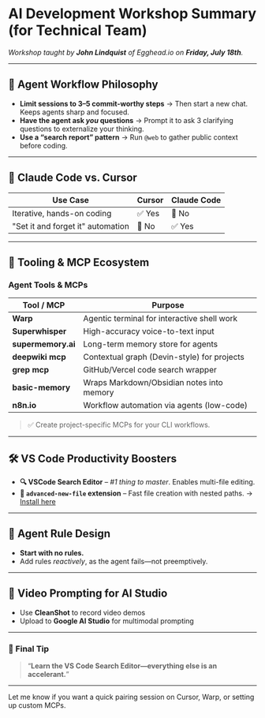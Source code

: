 # AI Development Workshop Summary (for Technical Team)

*Workshop taught by **John Lindquist** of Egghead.io on **Friday, July 18th**.*

---

## 🧠 Agent Workflow Philosophy

- **Limit sessions to 3–5 commit-worthy steps**
  → Then start a new chat. Keeps agents sharp and focused.
- **Have the agent ask *you* questions**
  → Prompt it to ask 3 clarifying questions to externalize your thinking.
- **Use a “search report” pattern**
  → Run `@web` to gather public context before coding.

---

## 🤖 Claude Code vs. Cursor

| Use Case                            | Cursor            | Claude Code     |
|------------------------------------|-------------------|-----------------|
| Iterative, hands-on coding         | ✅ Yes            | 🚫 No           |
| "Set it and forget it" automation  | 🚫 No             | ✅ Yes          |

---

## 🧰 Tooling & MCP Ecosystem

### Agent Tools & MCPs

| Tool / MCP               | Purpose                                       |
|--------------------------|-----------------------------------------------|
| **Warp**                 | Agentic terminal for interactive shell work   |
| **Superwhisper**         | High-accuracy voice-to-text input             |
| **supermemory.ai**       | Long-term memory store for agents             |
| **deepwiki mcp**         | Contextual graph (Devin-style) for projects   |
| **grep mcp**             | GitHub/Vercel code search wrapper             |
| **basic-memory**         | Wraps Markdown/Obsidian notes into memory     |
| **n8n.io**               | Workflow automation via agents (low-code)     |

> ✅ Create project-specific MCPs for your CLI workflows.

---

## 🛠 VS Code Productivity Boosters

- **🔍 VSCode Search Editor** – *#1 thing to master*. Enables multi-file editing.
- **📄 `advanced-new-file` extension** – Fast file creation with nested paths.
  → [Install here](https://marketplace.visualstudio.com/items?itemName=patbenatar.advanced-new-file)

---

## 📏 Agent Rule Design

- **Start with no rules.**
- Add rules *reactively*, as the agent fails—not preemptively.

---

## 🎥 Video Prompting for AI Studio

- Use **CleanShot** to record video demos
- Upload to **Google AI Studio** for multimodal prompting

---

### 🔑 Final Tip
> “**Learn the VS Code Search Editor—everything else is an accelerant.**”

---

Let me know if you want a quick pairing session on Cursor, Warp, or setting up custom MCPs.
